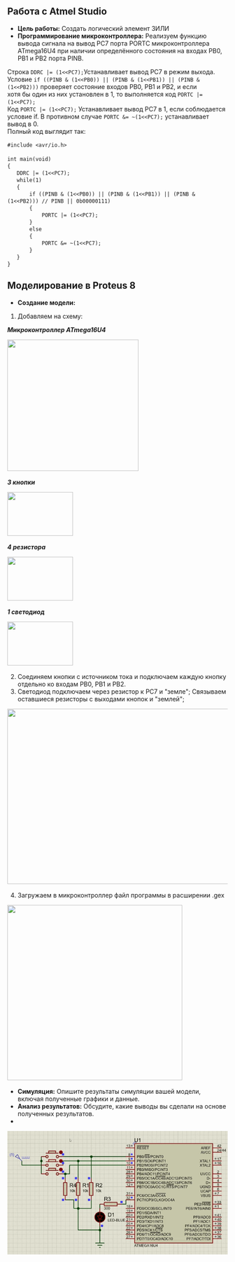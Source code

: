 ## Работа с Atmel Studio

* **Цель работы:** Создать логический элемент 3ИЛИ
* **Программирование микроконтроллера:** Реализуем функцию вывода сигнала на вывод PC7 порта PORTC микроконтроллера ATmega16U4 при наличии определённого состояния на входах PB0, PB1 и PB2 порта PINB.
  
Строка `DDRC |= (1<<PC7);`Устанавливает  вывод PC7 в режим выхода.  
Условие `if ((PINB & (1<<PB0)) || (PINB & (1<<PB1)) || (PINB & (1<<PB2)))` проверяет состояние входов PB0, PB1 и PB2, и если  
 хотя бы один из них установлен в 1, то выполняется код `PORTC |= (1<<PC7);`  
Код `PORTC |= (1<<PC7);` Устанавливает вывод PC7 в 1, если соблюдается условие if. В противном случае `PORTC &= ~(1<<PC7);` устанавливает вывод в 0.   
Полный код выглядит так:
 ```
#include <avr/io.h>

int main(void)
{
	DDRC |= (1<<PC7);  
    while(1)
    {
		if ((PINB & (1<<PB0)) || (PINB & (1<<PB1)) || (PINB & (1<<PB2))) // PINB || 0b00000111)
		{
			PORTC |= (1<<PC7);
		}
		else
		{
			PORTC &= ~(1<<PC7);
		}
    }
}
```
## Моделирование в Proteus 8

* **Создание модели:**
1. Добавляем на схему:
   
***Микроконтроллер ATmega16U4***  

       
  <img src="https://github.com/user-attachments/assets/88663457-3789-480a-8469-6b5a86cd8920" width="300" height="300">    
  

***3 кнопки***   


  <img src="https://github.com/user-attachments/assets/b48f0f41-6eb4-4967-9e2a-45e1472342c9" width="150" height="100">  
   

***4 резистора***     

	
  <img src="https://github.com/user-attachments/assets/d4ed3653-6d9d-4c98-8111-b00427422c14" width="150" height="100">  
 

 ***1 светодиод***  

  
  <img src="https://github.com/user-attachments/assets/853dd9b5-4a77-46bf-bf02-e15aac52a8b6" width="150" height="100">  

   2. Соединяем кнопки с источником тока и подключаем каждую кнопку отдельно ко входам PB0, PB1 и PB2.  
   3. Светодиод подключаем через резистор к PC7 и "земле"; Связываем оставшиеся резисторы с выходами кнопок и "землей";  
   
   <img src="https://github.com/user-attachments/assets/5817cdca-6e3b-4e9d-aa03-00a63829ce25" width="600" height="400">  

4. Загружаем в микроконтроллер файл программы в расширении .gex
   
<img src="https://github.com/user-attachments/assets/b960ff7a-b44f-41e0-bc7a-e572e1183aca" width="400" height="400">  

* **Симуляция:** Опишите результаты симуляции вашей модели, включая полученные графики и данные.
* **Анализ результатов:** Обсудите, какие выводы вы сделали на основе полученных результатов.
* 
!["Демонстрация работы"](https://github.com/Strus05/MPSU/blob/main/presentation.gif) 
